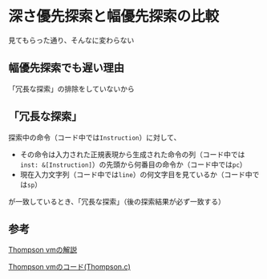 # 深さ優先探索と幅優先探索の比較
見てもらった通り、そんなに変わらない

## 幅優先探索でも遅い理由
「冗長な探索」の排除をしていないから

## 「冗長な探索」
探索中の命令（コード中では`Instruction`）に対して、
- その命令は入力された正規表現から生成された命令の列（コード中では`inst: &[Instruction]`）の先頭から何番目の命令か（コード中では`pc`）
- 現在入力文字列（コード中では`line`）の何文字目を見ているか（コード中では`sp`）

が一致しているとき、「冗長な探索」（後の探索結果が必ず一致する）

## 参考
[Thompson vmの解説](https://swtch.com/~rsc/regexp/regexp2.html#:~:text=Thompson%27s%20Implementation)

[Thompson vmのコード(Thompson.c)](https://code.google.com/archive/p/re1/)